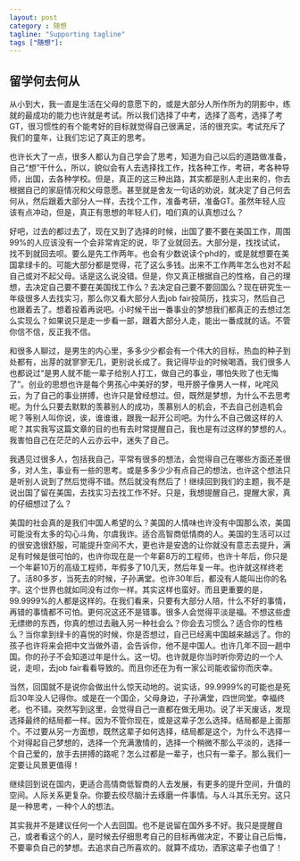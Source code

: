 ```yaml
---
layout: post
category : 随想
tagline: "Supporting tagline"
tags ["随想"]:
---
```


## 留学何去何从

从小到大，我一直是生活在父母的意愿下的，或是大部分人所作所为的阴影中，练就的最成功的能力也许就是考试。所以我们选择了中考，选择了高考，选择了考GT，很习惯性的有个能考好的目标就觉得自己很满足，活的很充实。考试充斥了我们的童年，让我们忘记了真正的思考。

也许长大了一点，很多人都认为自己学会了思考，知道为自己以后的道路做准备，自己“想”干什么，所以，貌似会有人去选择找工作，找各种工作，考研，考各种导师，出国，去各种学校。但是，真正的这三种出路，其实都是别人走出来的，你去根据自己的家庭情况和父母意愿。甚至就是舍友一句话的劝说，就决定了自己何去何从，然后跟着大部分人一样，去找个工作，准备考研，准备GT。虽然年轻人应该有点冲动，但是，真正有思想的年轻人们，咱们真的认真想过么？

好吧，过去的都过去了，现在又到了选择的时候，出国了要不要在美国工作，周围99%的人应该没有一个会非常肯定的说，毕了业就回去。大部分是，找找试试，找不到就回去呗。要么是先工作两年。也会有少数说读个phd的，或是就想要在美国拿绿卡的。可能大部分都是觉得，花了这么多钱。出来不工作两年怎么也对不起自己或对不起父母。话是这么说没错。但是，你又真正根据自己的性格，自己的理想，去决定自己要不要在美国找工作么？去决定自己要不要回国么？现在研究生一年级很多人去找实习，那么你又看大部分人去job fair投简历，找实习，然后自己也跟着去了。想着投着再说吧。小时候干出一番事业的梦想我们都真正的去想过怎么实现么？如果说只是走一步看一部，跟着大部分人走，能出一番成就的话。不管你信不信，反正我不信。

和很多人聊过，是男生的内心里，多多少少都会有一个伟大的目标，热血的种子到处都有，出芽的就寥寥无几，更别说长成了。我记得毕业的时候喝酒，我们很多人也都说过“是男人就不能一辈子给别人打工，做自己的事业，哪怕失败了也无悔了”。创业的思想也许是每个男孩心中美好的梦，甩开膀子像男人一样，叱咤风云，为了自己的事业拼搏，也许只是曾经想过。但，既然是梦想，为什么不去思考呢。为什么只要去默默的羡慕别人的成功，羡慕别人的机会，不去自己创造机会呢？等别人叫你说，诶，谁谁谁，跟我一起开公司吧。为什么不自己做这样的人呢？其实我写这篇文章的目的也有去时常提醒自己，我也是有过这样的梦想的人。我害怕自己在茫茫的人云亦云中，迷失了自己。

我遇见过很多人，包括我自己，平常有很多的想法，会觉得自己在哪些方面还差很多，对人生，事业有一些的思考。或是多多少少有点自己的想法，也许这个想法只是听别人说到了然后觉得不错。然后就没有然后了！继续回到我们的主题，我不是说出国了留在美国，去找实习去找工作不好。只是，我想提醒自己，提醒大家，真的仔细想过了么？

美国的社会真的是我们中国人希望的么？美国的人情味也许没有中国那么浓，美国可能没有太多的勾心斗角，尔虞我诈。适合高智商低情商的人。美国的生活可以过的很安逸很舒服，可能提升空间不大，更也许是安逸的让你就没有意志去提升，满足有时候是很可怕的，也许你现在是一个年薪8万的工程师，也许十年后，你只是一个年薪10万的高级工程师，年假多了10几天，然后年复一年。也许就这样终老了。活80多岁，当死去的时候，子孙满堂。也许30年后，都没有人能叫出你的名字。这个世界也就如同没有过你一样。其实这样也蛮好。而且更重要的是，99.9999%的人都是这样的。在我们看来，只要有大部分人陪，什么不好的事情，再错的事情都不可怕。更何况这还不是错事。很多人会觉得平淡是福。不想这些虚无缥缈的东西，你真的想过去融入另一种社会么？你会去习惯么？适合你的性格么？当你拿到绿卡的喜悦的时候，你是否想过，自己已经离中国越来越远了。你的孩子也许将来会把中文当做外语，会告诉你，他不是中国人。也许几年不回一趟中国。你的孙子不会知道过年是什么。这一切。也许就是你当时听你旁边的一个人说，走呗，去job fair看看导致的。而且你还在为有一家公司能收留你而庆幸。

当然，回国就不是说你会做出什么惊天动地的。说实话，99.9999%的可能也是死后30年没人记得你。或是在一个国企，父母身边，子孙满堂，四世同堂。幸福终老。也不错。突然写到这里，会觉得自己一直都在做无用功。说了半天废话，发现选择最终的结局都一样。因为不管你现在，或是这辈子怎么选择。结局都是上面那个。不过要从另一方面想，既然这辈子如何选择，结局都是这个，为什么不选择一个对得起自己梦想的，选择一个充满激情的，选择一个稍微不那么平淡的，选择一个自己爱的，放手去拼搏的路呢？怎么过都是一辈子，也只有一辈子。那么我们一定要让风景更值得！

继续回到说在国内，更适合高情商低智商的人去发展，有更多的提升空间，升值的空间。人际关系更复杂。你要去绞尽脑汁去琢磨一件事情。与人斗其乐无穷。这只是一种思考，一种个人的想法。

其实我并不是建议任何一个人去回国。也不是说留在国外多不好。我只是提醒自己，或者看这个的人，是时候去仔细思考自己的目标再做决定，不要让自己后悔，不要辜负自己的梦想。去追求自己所喜欢的。就算不成功，洒家这辈子也值了！
